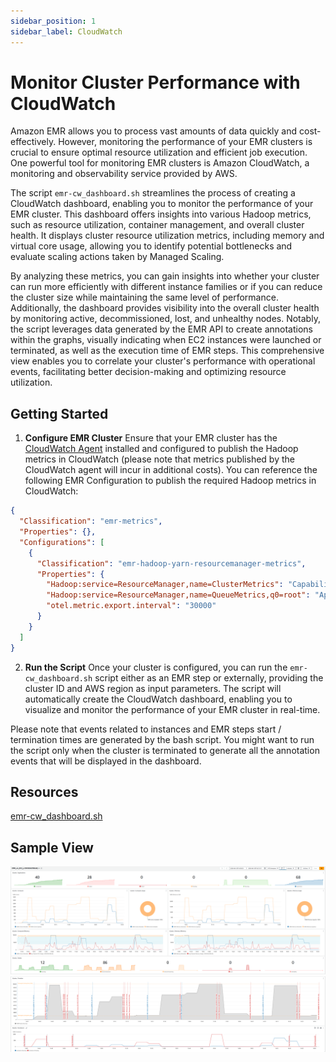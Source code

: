 ```yaml
---
sidebar_position: 1
sidebar_label: CloudWatch
---
```


# Monitor Cluster Performance with CloudWatch

Amazon EMR allows you to process vast amounts of data quickly and cost-effectively. However, monitoring the performance of your EMR clusters is crucial to ensure optimal resource utilization and efficient job execution. One powerful tool for monitoring EMR clusters is Amazon CloudWatch, a monitoring and observability service provided by AWS.

The script `emr-cw_dashboard.sh` streamlines the process of creating a CloudWatch dashboard, enabling you to monitor the performance of your EMR cluster. This dashboard offers insights into various Hadoop metrics, such as resource utilization, container management, and overall cluster health. It displays cluster resource utilization metrics, including memory and virtual core usage, allowing you to identify potential bottlenecks and evaluate scaling actions taken by Managed Scaling.

By analyzing these metrics, you can gain insights into whether your cluster can run more efficiently with different instance families or if you can reduce the cluster size while maintaining the same level of performance. Additionally, the dashboard provides visibility into the overall cluster health by monitoring active, decommissioned, lost, and unhealthy nodes. Notably, the script leverages data generated by the EMR API to create annotations within the graphs, visually indicating when EC2 instances were launched or terminated, as well as the execution time of EMR steps. This comprehensive view enables you to correlate your cluster's performance with operational events, facilitating better decision-making and optimizing resource utilization.

## Getting Started

1. **Configure EMR Cluster** Ensure that your EMR cluster has the [CloudWatch Agent](https://docs.aws.amazon.com/emr/latest/ReleaseGuide/AmazonCloudWatchAgent-config-710.html) installed and configured to publish the Hadoop metrics in CloudWatch (please note that metrics published by the CloudWatch agent will incur in additional costs). You can reference the following EMR Configuration to publish the required Hadoop metrics in CloudWatch:

```json
{
  "Classification": "emr-metrics",
  "Properties": {},
  "Configurations": [
    {
      "Classification": "emr-hadoop-yarn-resourcemanager-metrics",
      "Properties": {
        "Hadoop:service=ResourceManager,name=ClusterMetrics": "CapabilityMB,CapabilityVirtualCores,UtilizedMB,UtilizedVirtualCores,NumActiveNMs,NumDecommissionedNMs,NumDecommissioningNMs,NumLostNMs,NumUnhealthyNMs",
        "Hadoop:service=ResourceManager,name=QueueMetrics,q0=root": "AppsCompleted,AppsFailed,AppsKilled,AppsPending,AppsRunning,AppsSubmitted,AllocatedContainers,AllocatedMB,AllocatedVCores,AvailableMB,AvailableVCores,PendingContainers,PendingMB,PendingVCores",
        "otel.metric.export.interval": "30000"
      }
    }
  ]
}
```

2. **Run the Script** Once your cluster is configured, you can run the `emr-cw_dashboard.sh` script either as an EMR step or externally, providing the cluster ID and AWS region as input parameters. The script will automatically create the CloudWatch dashboard, enabling you to visualize and monitor the performance of your EMR cluster in real-time.

Please note that events related to instances and EMR steps start / termination times are generated by the bash script. You might want to run the script only when the cluster is terminated to generate all the annotation events that will be displayed in the dashboard.

## Resources

[emr-cw_dashboard.sh](Assets/emr-cw_dashboard.sh)

## Sample View

![Sample 1](Assets/preview_1.png)
![Sample 2](Assets/preview_2.png)